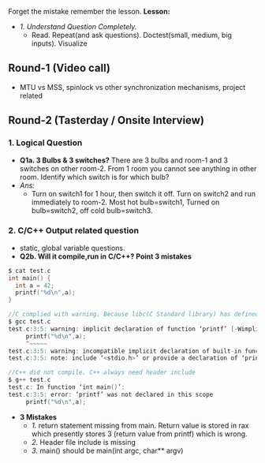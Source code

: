 Forget the mistake remember the lesson. **Lesson:**
- _1. Understand Question Completely._ 
  - Read. Repeat(and ask questions). Doctest(small, medium, big inputs). Visualize

## Round-1 (Video call)
- MTU vs MSS, spinlock vs other synchronization mechanisms, project related

## Round-2 (Tasterday / Onsite Interview)
### 1. Logical Question
- **Q1a. 3 Bulbs & 3 switches?** There are 3 bulbs and room-1 and 3 switches on other room-2. From 1 room you cannot see anything in other room. Identify which switch is for which bulb?
- _Ans:_ 
  - Turn on switch1 for 1 hour, then switch it off. Turn on switch2 and run immediately to room-2. Most hot bulb=switch1, Turned on bulb=switch2, off cold bulb=switch3.
### 2. C/C++ Output related question
- static, global variable questions.
- **Q2b. Will it compile,run in C/C++? Point 3 mistakes**
```c
$ cat test.c
int main() {
  int a = 42;
  printf("%d\n",a);
}

//C complied with warning. Because libc(C Standard library) has defined it already.
$ gcc test.c
test.c:3:5: warning: implicit declaration of function ‘printf’ [-Wimplicit-function-declaration]
     printf("%d\n",a);
     ^~~~~~
test.c:3:5: warning: incompatible implicit declaration of built-in function ‘printf’
test.c:3:5: note: include ‘<stdio.h>’ or provide a declaration of ‘printf’

//C++ did not compile. C++ always need header include
$ g++ test.c
test.c: In function ‘int main()’:
test.c:3:5: error: ‘printf’ was not declared in this scope
     printf("%d\n",a);
```
- **3 Mistakes**
  - _1._ return statement missing from main. Return value is stored in rax which presently stores 3 (return value from printf) which is wrong.
  - _2._ Header file include is missing
  - _3._ main() should be main(int argc, char** argv) 
